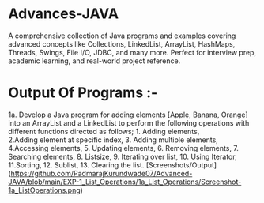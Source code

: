 # Advances-JAVA

A comprehensive collection of Java programs and examples covering advanced concepts like Collections, LinkedList, ArrayList, HashMaps, Threads, Swings, File I/O, JDBC, and many more. Perfect for interview prep, academic learning, and real-world project reference. 

# Output Of Programs :-
1a. Develop a Java program for adding elements [Apple, Banana, Orange] into an ArrayList and a LinkedList to perform the following operations with different functions directed as follows; 1. Adding elements,     
    2.Adding element at specific index, 3. Adding multiple elements, 4.Accessing elements, 5. Updating elements, 6. Removing elements, 7. Searching elements, 8. Listsize, 9. Iterating over list, 10. Using 
    Iterator, 11.Sorting, 12. Sublist, 13. Clearing the list. [Screenshots/Output] (https://github.com/PadmarajKurundwade07/Advanced-JAVA/blob/main/EXP-1_List_Operations/1a_List_Operations/Screenshot-1a_ListOperations.png)
